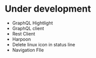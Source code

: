 # Under development

- GraphQL Hightlight
- GraphQL client
- Rest Client
- Harpoon
- Delete linux icon in status line
- Navigation FIle
